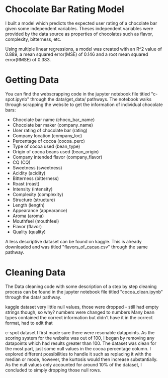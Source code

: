 # Chocolate Bar Rating Model

I built a model which predicts the expected user rating of a chocolate bar given some independent variables. Theses independent variables were provided by the data source as properties of chocolates such as flavor, complexity, bitterness, etc. 

Using multiple linear regressions, a model was created with an R^2 value of 0.889, a mean squared error(MSE) of 0.146 and a root mean squared error(RMSE) of 0.383.

# Getting Data
You can find the webscrapping code in the jupyter notebook file titled "c-spot.ipynb" through the data/get_data/ pathways. The notebook walks through scrapping the website to get the information of individual chocolate bars: <br>
- Chocolate bar name (choco_bar_name)
- Chocolate bar maker (company_name)
- User rating of chocolate bar (rating)
- Company location (company_loc)
- Percentage of cocoa (cocoa_perc)
- Type of cocoa used (bean_type)
- Origin of cocoa beans used (bean_origin)
- Company intended flavor (company_flavor)
- CQ (CQ)
- Sweetness (sweetness)
- Acidity (acidity)
- Bitterness (bitterness)
- Roast (roast)
- Intensity (intensity)
- Complexity (complexity)
- Structure (structure)
- Length (length)
- Appearance (appearance)
- Aroma (aroma)
- Mouthfeel (mouthfeel)
- Flavor (flavor)
- Quality (quality)

A less descriptive dataset can be found on kaggle. This is already downloaded and was titled "flavors_of_cacao.csv" through the same pathway.

# Cleaning Data
The Data cleaning code with some description of a step by step cleaning process can be found in the jupyter notebook file titled "cocoa_clean.ipynb" through the data/ pathway.

kaggle dataset
very little null values, those were dropped - still had empty strings though, so why?
numbers were changed to numbers
Many bean types contained the correct information but didn't have it in the correct format, had to edit that

c-spot dataset
I first made sure there were resonable datapoints. As the scoring system for the website was out of 100, I began by removing any datapoints which had results greater than 100. 
The dataset was clean for the most part, just some null values in the cocoa percentage column. I explored different possibilities to handle it such as replacing it with the median or mode, however, the kurtosis would then increase substantially. As the null values only accounted for around 10% of the dataset, I concluded to simply dropping those null rows.




















